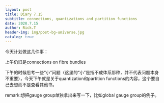 ```yaml
---
layout: post
title: Diary 7.15
subtitle: connections, quantizations and partition functions
date: 2020.7.15
author: Rick.T
header-img: img/post-bg-universe.jpg
catalog: true
---
```


今天计划做这几件事：

上午仍旧是connections on fibre bundles

下午的时候思考一些“小”问题（这里的“小”是指不成体系那种，并不代表问题本身不重要），今天下午就是关于quantization和partition functions的内容，这个要自己去想而不是查看其他书。

remark:想把gauge group单独拿出来写一下，比如global gauge group的例子。
